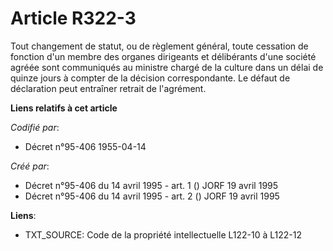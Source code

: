 # Article R322-3

Tout changement de statut, ou de règlement général, toute cessation de fonction d'un membre des organes dirigeants et
délibérants d'une société agréée sont communiqués au ministre chargé de la culture dans un délai de quinze jours à compter de
la décision correspondante. Le défaut de déclaration peut entraîner retrait de l'agrément.

**Liens relatifs à cet article**

_Codifié par_:

  - Décret n°95-406 1955-04-14

_Créé par_:

  - Décret n°95-406 du 14 avril 1995 - art. 1 () JORF 19 avril 1995
  - Décret n°95-406 du 14 avril 1995 - art. 2 () JORF 19 avril 1995

**Liens**:

  - TXT_SOURCE: Code de la propriété intellectuelle L122-10 à L122-12
